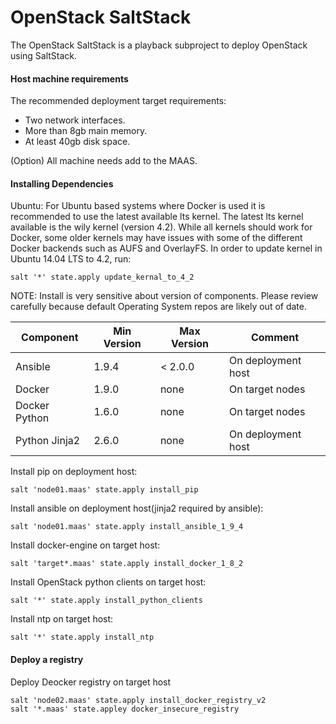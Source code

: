 # OpenStack SaltStack
The OpenStack SaltStack is a playback subproject to deploy OpenStack using SaltStack.

#### Host machine requirements
The recommended deployment target requirements:
* Two network interfaces.
* More than 8gb main memory.
* At least 40gb disk space.

(Option) All machine needs add to the MAAS.

#### Installing Dependencies
Ubuntu: For Ubuntu based systems where Docker is used it is recommended to use the latest available lts kernel. The latest lts kernel available is the wily kernel (version 4.2). While all kernels should work for Docker, some older kernels may have issues with some of the different Docker backends such as AUFS and OverlayFS. In order to update kernel in Ubuntu 14.04 LTS to 4.2, run:
```
salt '*' state.apply update_kernal_to_4_2
```

NOTE: Install is very sensitive about version of components. Please review carefully because default Operating System repos are likely out of date.

Component     | Min Version | Max Version | Comment
------------- | ----------- | ----------- | ------------------
Ansible       | 1.9.4       | < 2.0.0     | On deployment host
Docker        | 1.9.0       | none        | On target nodes
Docker Python | 1.6.0       | none        | On target nodes
Python Jinja2 | 2.6.0       | none        | On deployment host


Install pip on deployment host:
```
salt 'node01.maas' state.apply install_pip
```

Install ansible on deployment host(jinja2 required by ansible):
```
salt 'node01.maas' state.apply install_ansible_1_9_4
```

Install docker-engine on target host:
```
salt 'target*.maas' state.apply install_docker_1_8_2
```

Install OpenStack python clients on target host:
```
salt '*' state.apply install_python_clients
```

Install ntp on target host:
```
salt '*' state.apply install_ntp
```

#### Deploy a registry
Deploy Deocker registry on target host
```
salt 'node02.maas' state.apply install_docker_registry_v2
salt '*.maas' state.appley docker_insecure_registry
```